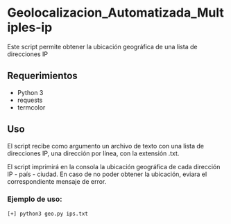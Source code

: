 # Geolocalizacion_Automatizada_Multiples-ip
Este script permite obtener la ubicación geográfica de una lista de direcciones IP


## Requerimientos

  - Python 3
  - requests
  - termcolor

## Uso
El script recibe como argumento un archivo de texto con una lista de direcciones IP, una dirección por línea, con la extensión .txt.

El script imprimirá en la consola la ubicación geográfica de cada dirección IP  - país - ciudad. En caso de no poder obtener la ubicación, eviara el correspondiente mensaje de error.

### Ejemplo de uso:

```
[+] python3 geo.py ips.txt
```


